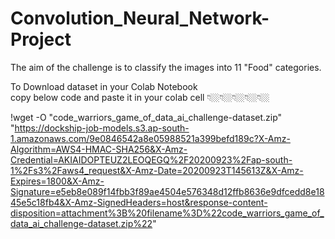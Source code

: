 # Convolution_Neural_Network-Project
The aim of the challenge is to classify the images into 11 "Food" categories.

To Download dataset in your Colab Notebook             
copy below code and paste it in your colab cell 👇🏼👇🏼👇🏼👇🏼👇🏼    

!wget -O "code_warriors_game_of_data_ai_challenge-dataset.zip" "https://dockship-job-models.s3.ap-south-1.amazonaws.com/9e0846542a8e05988521a399befd189c?X-Amz-Algorithm=AWS4-HMAC-SHA256&X-Amz-Credential=AKIAIDOPTEUZ2LEOQEGQ%2F20200923%2Fap-south-1%2Fs3%2Faws4_request&X-Amz-Date=20200923T145613Z&X-Amz-Expires=1800&X-Amz-Signature=e5eb8e089f14fbb3f89ae4504e576348d12ffb8636e9dfcedd8e1845e5c18fb4&X-Amz-SignedHeaders=host&response-content-disposition=attachment%3B%20filename%3D%22code_warriors_game_of_data_ai_challenge-dataset.zip%22"


